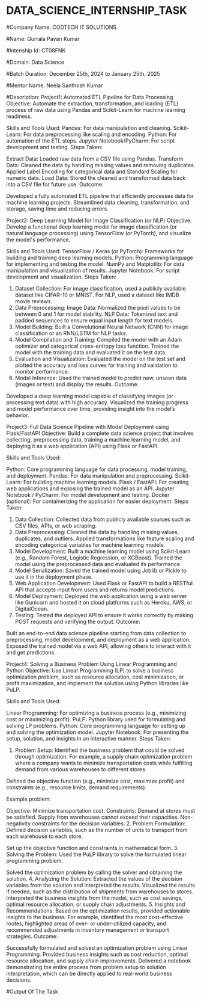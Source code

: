 # DATA_SCIENCE_INTERNSHIP_TASK

#Company Name: CODTECH IT SOLUTIONS

#Name: Gurrala Pavan Kumar

#Intenship Id: CT08FNK

#Domain: Data Science

#Batch Duration: December 25th, 2024 to January 25th, 2025

#Mentor Name:  Neela Santhosh Kumar  

#Description: 
Project1: Automated ETL Pipeline for Data Processing
Objective: Automate the extraction, transformation, and loading (ETL) process of raw data using Pandas and Scikit-Learn for machine learning readiness.

Skills and Tools Used:
Pandas: For data manipulation and cleaning.
Scikit-Learn: For data preprocessing like scaling and encoding.
Python: For automation of the ETL steps.
Jupyter Notebook/PyCharm: For script development and testing.
Steps Taken:

Extract Data: Loaded raw data from a CSV file using Pandas.
Transform Data:
Cleaned the data by handling missing values and removing duplicates.
Applied Label Encoding for categorical data and Standard Scaling for numeric data.
Load Data: Stored the cleaned and transformed data back into a CSV file for future use.
Outcome:

Developed a fully automated ETL pipeline that efficiently processes data for machine learning projects.
Streamlined data cleaning, transformation, and storage, saving time and reducing errors.

Project2: Deep Learning Model for Image Classification (or NLP)
Objective: Develop a functional deep learning model for image classification (or natural language processing) using TensorFlow (or PyTorch), and visualize the model's performance.

Skills and Tools Used:
TensorFlow / Keras (or PyTorch): Frameworks for building and training deep learning models.
Python: Programming language for implementing and testing the model.
NumPy and Matplotlib: For data manipulation and visualization of results.
Jupyter Notebook: For script development and visualization.
Steps Taken:

1. Dataset Collection:
For image classification, used a publicly available dataset like CIFAR-10 or MNIST. For NLP, used a dataset like IMDB movie reviews.
2. Data Preprocessing:
Image Data: Normalized the pixel values to be between 0 and 1 for model stability.
NLP Data: Tokenized text and padded sequences to ensure equal input length for text models.
3. Model Building:
Built a Convolutional Neural Network (CNN) for image classification or an RNN/LSTM for NLP tasks.
4. Model Compilation and Training:
Compiled the model with an Adam optimizer and categorical cross-entropy loss function.
Trained the model with the training data and evaluated it on the test data.
5. Evaluation and Visualization:
Evaluated the model on the test set and plotted the accuracy and loss curves for training and validation to monitor performance.
6. Model Inference:
Used the trained model to predict new, unseen data (images or text) and display the results.
Outcome:

Developed a deep learning model capable of classifying images (or processing text data) with high accuracy.
Visualized the training progress and model performance over time, providing insight into the model’s behavior.

Project3: Full Data Science Pipeline with Model Deployment using Flask/FastAPI
Objective: Build a complete data science project that involves collecting, preprocessing data, training a machine learning model, and deploying it as a web application (API) using Flask or FastAPI.

Skills and Tools Used:

Python: Core programming language for data processing, model training, and deployment.
Pandas: For data manipulation and preprocessing.
Scikit-Learn: For building machine learning models.
Flask / FastAPI: For creating web applications and exposing the trained model as an API.
Jupyter Notebook / PyCharm: For model development and testing.
Docker (optional): For containerizing the application for easier deployment.
Steps Taken:

1. Data Collection:
Collected data from publicly available sources such as CSV files, APIs, or web scraping.
2. Data Preprocessing:
Cleaned the data by handling missing values, duplicates, and outliers.
Applied transformations like feature scaling and encoding categorical variables for machine learning models.
3. Model Development:
Built a machine learning model using Scikit-Learn (e.g., Random Forest, Logistic Regression, or XGBoost).
Trained the model using the preprocessed data and evaluated its performance.
4. Model Serialization:
Saved the trained model using Joblib or Pickle to use it in the deployment phase.
5. Web Application Development:
Used Flask or FastAPI to build a RESTful API that accepts input from users and returns model predictions.
6. Model Deployment:
Deployed the web application using a web server like Gunicorn and hosted it on cloud platforms such as Heroku, AWS, or DigitalOcean.
7. Testing:
Tested the deployed API to ensure it works correctly by making POST requests and verifying the output.
Outcome:

Built an end-to-end data science pipeline starting from data collection to preprocessing, model development, and deployment as a web application.
Exposed the trained model via a web API, allowing others to interact with it and get predictions.

Project4: Solving a Business Problem Using Linear Programming and Python
Objective: Use Linear Programming (LP) to solve a business optimization problem, such as resource allocation, cost minimization, or profit maximization, and implement the solution using Python libraries like PuLP.

Skills and Tools Used:

Linear Programming: For optimizing a business process (e.g., minimizing cost or maximizing profit).
PuLP: Python library used for formulating and solving LP problems.
Python: Core programming language for setting up and solving the optimization model.
Jupyter Notebook: For presenting the setup, solution, and insights in an interactive manner.
Steps Taken:

1. Problem Setup:
Identified the business problem that could be solved through optimization. For example, a supply chain optimization problem where a company wants to minimize transportation costs while fulfilling demand from various warehouses to different stores.

Defined the objective function (e.g., minimize cost, maximize profit) and constraints (e.g., resource limits, demand requirements).

Example problem:

Objective: Minimize transportation cost.
Constraints:
Demand at stores must be satisfied.
Supply from warehouses cannot exceed their capacities.
Non-negativity constraints for the decision variables.
2. Problem Formulation:
Defined decision variables, such as the number of units to transport from each warehouse to each store.

Set up the objective function and constraints in mathematical form.
3. Solving the Problem:
Used the PuLP library to solve the formulated linear programming problem.

Solved the optimization problem by calling the solver and obtaining the solution.
4. Analyzing the Solution:
Extracted the values of the decision variables from the solution and interpreted the results.
Visualized the results if needed, such as the distribution of shipments from warehouses to stores.
Interpreted the business insights from the model, such as cost savings, optimal resource allocation, or supply chain adjustments.
5. Insights and Recommendations:
Based on the optimization results, provided actionable insights to the business.
For example, identified the most cost-effective routes, highlighted areas of over- or under-utilized capacity, and recommended adjustments in inventory management or transport strategies.
Outcome:

Successfully formulated and solved an optimization problem using Linear Programming.
Provided business insights such as cost reduction, optimal resource allocation, and supply chain improvements.
Delivered a notebook demonstrating the entire process from problem setup to solution interpretation, which can be directly applied to real-world business decisions.

#Output Of The Task

